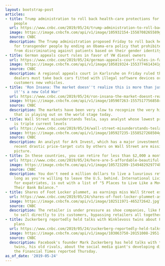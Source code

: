 ```yaml
---
layout: bootstrap-post
articles:
- title: Trump administration to roll back health-care protections for transgender
    people
  url: https://www.cnbc.com/2019/05/24/trump-administration-to-roll-back-health-protections-for-transgender.html
  image: https://image.cnbcfm.com/api/v1/image/105932154-1558708265589gettyimages-1131323110.jpeg?v=1558708295
  source: CNBC
  description: The Trump administration proposed Friday to roll back health-care protections
    for transgender people by ending an Obama-era policy that prohibited health providers
    from discriminating against patients based on their gender identity.
- title: German appeals court rules in favor of VW diesel owners
  url: https://www.cnbc.com/2019/05/24/german-appeals-court-rules-in-favor-of-vw-diesel-owners.html
  image: https://image.cnbcfm.com/api/v1/image/105819324-1553774614341gettyimages-1128643516.jpeg?v=1553774825
  source: CNBC
  description: A regional appeals court in Karlsruhe on Friday ruled that German Volkswagen
    dealers must take back cars fitted with illegal software devices or give their
    customers new vehicles.
- title: 'Ron Insana: The market doesn''t realize this is more than just a trade war,
    it''s a new Cold War'
  url: https://www.cnbc.com/2019/05/24/ron-insana-the-market-doesnt-realize-this-is-more-than-just-a-trade-war-its-a-new-cold-war.html
  image: https://image.cnbcfm.com/api/v1/image/105907263-1557517756858rts1j4qx.jpg?v=1557773745
  source: CNBC
  description: The markets have been very slow to recognize the very high stakes game
    that is playing out on the world stage today.
- title: Wall Street misunderstands Tesla, says analyst whose lowest price target
    is triple current levels
  url: https://www.cnbc.com/2019/05/24/wall-street-misunderstands-tesla-analyst-with-bear-stock-case-of-560.html
  image: https://image.cnbcfm.com/api/v1/image/105927235-1558527268504gettyimages-454939582.jpeg?v=1558527300
  source: CNBC
  description: An analyst for Ark Invest, which has a major investment in Tesla, says
    recent drastic price-target cuts by others on Wall Street are missing the big
    picture.
- title: In these countries, you can retire for less than $2,000 a month
  url: https://www.cnbc.com/2019/05/24/here-are-5-affordable-beautiful-places-to-retire-abroad.html
  image: https://image.cnbcfm.com/api/v1/image/105723209-1549482929774kaglxx_t20_kypevv.jpg?v=1549482976
  source: CNBC
  description: You don't need a million dollars to live a luxurious retirement, so
    long as you're willing to leave the U.S. behind. International Living, a website
    for expatriates, is out with a list of "5 Places to Live Like a Movie Star, Without
    Their Bank Balance."
- title: Shares of Foot Locker plummet, as earnings miss Wall Street estimates
  url: https://www.cnbc.com/2019/05/24/shares-of-foot-locker-plummet-as-earnings-miss-wall-street-estimates.html
  image: https://image.cnbcfm.com/api/v1/image/102511971-465272642.jpg?v=1532564331
  source: CNBC
  description: The retailer is under pressure as shoe companies, like Nike, have worked
    to sell directly to its customers, bypassing retailers all together.
- title: Zuckerberg reportedly held talks with Winklevoss twins about Facebook's cryptocurrency
    plans
  url: https://www.cnbc.com/2019/05/24/zuckerberg-reportedly-held-talks-with-winklevoss-twins-about-facebooks-cryptocurrency-plans.html
  image: https://image.cnbcfm.com/api/v1/image/103063750-20151008-2951-1722.jpg?v=1558697996
  source: CNBC
  description: Facebook's founder Mark Zuckerberg has held talks with the Winklevoss
    twins, his old rivals, about the social media giant's developing digital currency,
    the Financial Times reported Thursday.
as_of_date: '2019-05-24'
---
```


